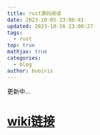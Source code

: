 ```yaml
---
title: rust源码阅读
date: 2023-10-05 23:06:41
updated: 2023-10-26 23:08:27
tags:
  - rust
top: true
mathjax: true
categories:
  - blog
author: booiris
---
```


更新中…

# **[wiki链接](/wiki/rust_code/index.md#目录)**
